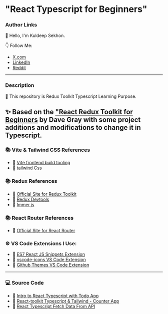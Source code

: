 # "React Typescript for Beginners"

### Author Links

👋 Hello, I'm Kuldeep Sekhon.

👇 Follow Me:
- [X.com](https://x.com/ksekhon5)
- [LinkedIn](https://www.linkedin.com/in/kuldeep2)
- [Reddit](https://www.reddit.com/user/kuldeep-singh-sekhon/)

---

### Description

🚀 This repository is Redux Toolkit Typescript Learning Purpose.

✨ Based on the ["React Redux Toolkit for Beginners](https://github.com/gitdagray/react_redux_toolkit) by Dave Gray with some project additions and modifications to change it in Typescript. 
---
### 📚 Vite & Tailwind CSS References
- 🔗 [Vite frontend build tooling](https://vite.dev/guide/)
- 🔗 [tailwind Css](https://tailwindcss.com/docs/guides/vite)
### 📚 Redux References

- 🔗 [Official Site for Redux Toolkit](https://redux-toolkit.js.org/)
- 🔗 [Redux Devtools](https://github.com/reduxjs/redux-devtools)
- 🔗 [Immer.js](https://immerjs.github.io/immer/)

### 📚 React Router References
- 🔗 [Official Site for React Router](https://reactrouter.com/home)

### ⚙ VS Code Extensions I Use:

- 🔗 [ES7 React JS Snippets Extension](https://marketplace.visualstudio.com/items?itemName=dsznajder.es7-react-js-snippets)
- 🔗 [vscode-icons VS Code Extension](https://marketplace.visualstudio.com/items?itemName=vscode-icons-team.vscode-icons)
- 🔗 [Github Themes VS Code Extension](https://marketplace.visualstudio.com/items?itemName=GitHub.github-vscode-theme)

---

### 💻 Source Code

- 🔗 [Intro to React Typescript with Todo App](https://github.com/kuldeepsinghsekhon/todo-vite-react-ts)
- 🔗 [React-toolkit Typescript & Tailwind - Counter App](https://github.com/kuldeepsinghsekhon/react-toolkit-vite-ts-tailwind-counter-app)
- 🔗 [React Typescript Fetch Data From API](https://github.com/kuldeepsinghsekhon/react-vite-api-fetch)